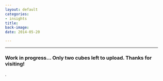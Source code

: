 ```yaml
---
layout: default
categories:
- insights
title: 
back-image:
date: 2014-05-20

---
```


<hr/>

<h3 class="col-md-8 col-md-offset-2 vcenter">Work in progress... Only two cubes left to upload. Thanks for visiting!</h3>

<p class="col-md-10 col-md-offset-1 justify"> .</p>

